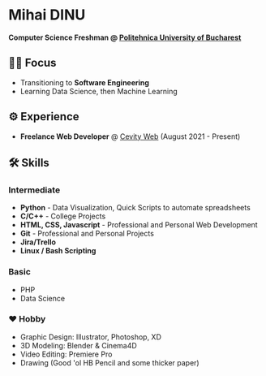 # Mihai DINU

**Computer Science Freshman @ [Politehnica University of Bucharest](https://upb.ro/)**



## 👨‍🔬 Focus
- Transitioning to **Software Engineering**
- Learning Data Science, then Machine Learning

## ⚙️ Experience
- **Freelance Web Developer** @ [Cevity Web](https://cevity.ro) (August 2021 - Present)



## 🛠️ Skills
### Intermediate
- **Python** - Data Visualization, Quick Scripts to automate spreadsheets
- **C/C++** - College Projects
- **HTML, CSS, Javascript** - Professional and Personal Web Development
- **Git** - Professional and Personal Projects
- **Jira/Trello**
- **Linux / Bash Scripting**

### Basic
- PHP
- Data Science

### ❤️ Hobby
- Graphic Design: Illustrator, Photoshop, XD
- 3D Modeling: Blender & Cinema4D
- Video Editing: Premiere Pro
- Drawing (Good 'ol HB Pencil and some thicker paper)
